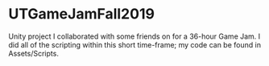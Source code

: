 # UTGameJamFall2019
Unity project I collaborated with some friends on for a 36-hour Game Jam. I did all of the scripting within this short time-frame; my code can be found in Assets/Scripts.
